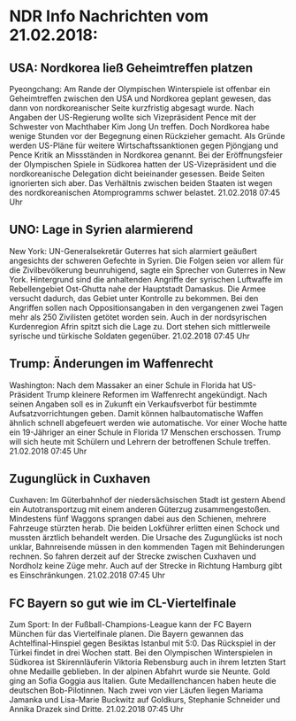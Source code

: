 # NDR Info Nachrichten vom 21.02.2018:


## USA: Nordkorea ließ Geheimtreffen platzen
Pyeongchang: Am Rande der Olympischen Winterspiele ist offenbar ein Geheimtreffen zwischen den USA und Nordkorea geplant gewesen, das dann von nordkoreanischer Seite kurzfristig abgesagt wurde. Nach Angaben der US-Regierung wollte sich Vizepräsident Pence mit der Schwester von Machthaber Kim Jong Un treffen. Doch Nordkorea habe wenige Stunden vor der Begegnung einen Rückzieher gemacht. Als Gründe werden US-Pläne für weitere Wirtschaftssanktionen gegen Pjöngjang und Pence Kritik an Missständen in Nordkorea genannt. Bei der Eröffnungsfeier der Olympischen Spiele in Südkorea hatten der US-Vizepräsident und die nordkoreanische Delegation dicht beieinander gesessen. Beide Seiten ignorierten sich aber. Das Verhältnis zwischen beiden Staaten ist wegen des nordkoreanischen Atomprogramms schwer belastet. 21.02.2018 07:45 Uhr 

## UNO: Lage in Syrien alarmierend
New York: UN-Generalsekretär Guterres hat sich alarmiert geäußert angesichts der schweren Gefechte in Syrien. Die Folgen seien vor allem für die Zivilbevölkerung beunruhigend, sagte ein Sprecher von Guterres in New York. Hintergrund sind die anhaltenden Angriffe der syrischen Luftwaffe im Rebellengebiet Ost-Ghutta nahe der Hauptstadt Damaskus. Die Armee versucht dadurch, das Gebiet unter Kontrolle zu bekommen. Bei den Angriffen sollen nach Oppositionsangaben in den vergangenen zwei Tagen mehr als 250 Zivilisten getötet worden sein. Auch in der nordsyrischen Kurdenregion Afrin spitzt sich die Lage zu. Dort stehen sich mittlerweile syrische und türkische Soldaten gegenüber. 21.02.2018 07:45 Uhr 

## Trump: Änderungen im Waffenrecht
Washington: Nach dem Massaker an einer Schule in Florida hat US-Präsident Trump kleinere Reformen im Waffenrecht angekündigt. Nach seinen Angaben soll es in Zukunft ein Verkaufsverbot für bestimmte Aufsatzvorrichtungen geben. Damit können halbautomatische Waffen ähnlich schnell abgefeuert werden wie automatische. Vor einer Woche hatte ein 19-Jähriger an einer Schule in Florida 17 Menschen erschossen. Trump will sich heute mit Schülern und Lehrern der betroffenen Schule treffen. 21.02.2018 07:45 Uhr 

## Zugunglück in Cuxhaven
Cuxhaven: Im Güterbahnhof der niedersächsischen Stadt ist gestern Abend ein Autotransportzug mit einem anderen Güterzug zusammengestoßen. Mindestens fünf Waggons sprangen dabei aus den Schienen, mehrere Fahrzeuge stürzten herab. Die beiden Lokführer erlitten einen Schock und mussten ärztlich behandelt werden. Die Ursache des Zugunglücks ist noch unklar, Bahnreisende müssen in den kommenden Tagen mit Behinderungen rechnen. So fahren derzeit auf der Strecke zwischen Cuxhaven und Nordholz keine Züge mehr. Auch auf der Strecke in Richtung Hamburg gibt es Einschränkungen. 21.02.2018 07:45 Uhr 

## FC Bayern so gut wie im CL-Viertelfinale
Zum Sport: In der Fußball-Champions-League kann der FC Bayern München für das Viertelfinale planen. Die Bayern gewannen das Achtelfinal-Hinspiel gegen Besiktas Istanbul mit 5:0. Das Rückspiel in der Türkei findet in drei Wochen statt. Bei den Olympischen Winterspielen in Südkorea ist Skirennläuferin Viktoria Rebensburg auch in ihrem letzten Start ohne Medaille geblieben. In der alpinen Abfahrt wurde sie Neunte. Gold ging an Sofia Goggia aus Italien. Gute Medaillenchancen haben heute die deutschen Bob-Pilotinnen. Nach zwei von vier Läufen liegen Mariama Jamanka und Lisa-Marie Buckwitz auf Goldkurs, Stephanie Schneider und Annika Drazek sind Dritte. 21.02.2018 07:45 Uhr 
